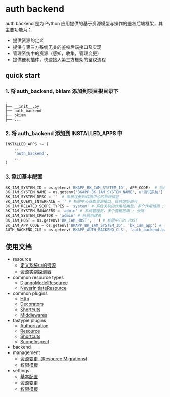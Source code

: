 # auth backend

auth backend 是为 Python 应用提供的基于资源模型与操作的鉴权后端框架，其主要功能为：

- 提供资源的定义
- 提供与第三方系统无关的鉴权后端接口及实现
- 管理系统中的资源（感知，收集，管理变更）
- 提供便利插件，快速接入第三方框架的鉴权流程

## quick start

### 1. 将 auth_backend, bkiam 添加到项目根目录下

```text
.
├── __init__.py
├── auth_backend
├── bkiam
├── ...
```

### 2. 将 auth_backend 添加到 INSTALLED_APPS 中

```python
INSTALLED_APPS += (
    ...
    'auth_backend',
    ...
)
```

### 3. 添加基本配置

```python
BK_IAM_SYSTEM_ID = os.getenv('BKAPP_BK_IAM_SYSTEM_ID', APP_CODE)  # 系统注册到权限中心的系统名
BK_IAM_SYSTEM_NAME = os.getenv('BKAPP_BK_IAM_SYSTEM_NAME', u"测试系统")  # 系统注册到权限中心的系统名
BK_IAM_SYSTEM_DESC = ''  # 系统注册到权限中心的系统描述
BK_IAM_QUERY_INTERFACE = '' # 权限中心获取资源接口，目前填空即可
BK_IAM_RELATED_SCOPE_TYPES = 'system' # 系统关联的作用域类型，多个作用域用 ; 分隔
BK_IAM_SYSTEM_MANAGERS = 'admin' # 系统管理员，多个管理员用 ; 分隔
BK_IAM_SYSTEM_CREATOR = 'admin' # 系统创建者
BK_IAM_HOST = os.getenv('BK_IAM_HOST', '') # 权限中心的 HOST
BK_IAM_APP_CODE = os.getenv('BKAPP_BK_IAM_SYSTEM_ID', 'bk_iam_app') # 权限中心的 APP CODE
AUTH_BACKEND_CLS = os.getenv('BKAPP_AUTH_BACKEND_CLS', 'auth_backend.backends.bkiam.BkIAMBackend') # 使用的鉴权后端类，默认使用权限中心作为鉴权后端
```

## 使用文档

- resource
  - [定义系统中的资源](docs/resource/define_your_resource.md)
  - [资源实例探测器](docs/resource/resource_instance_inspect.md)
- common resource types
  - [DjangoModelResource](docs/resource/django_model_resource.md)
  - [NeverInitiateResource](docs/resource/nerver_initiate_resource.md)
- common plugins
  - [Http](docs/plugins/http.md)
  - [Decorators](docs/plugins/decorators.md)
  - [Shortcuts](docs/plugins/shortcuts.md)
  - [Middlewares](docs/plugins/middlewares.md)
- tastypie plugins
  - [Authorization](docs/plugins/tastypie/authorization.md)
  - [Resource](docs/plugins/tastypie/resource.md)
  - [Shortcuts](docs/plugins/tastypie/shortcuts.md)
  - [ScopeInspect](docs/plugins/tastypie/inspect.md)
- backend
- management
  - [资源变更（Resource Migrations)](docs/management/resource_migrations.md)
  - [权限模板](docs/management/perms_templates.md)
- settings
  - [基本配置](docs/settings/basic_settings.md)
  - [资源变更](docs/settings/migration_settings.md)
  - [权限模板](docs/settings/templates_settings.md)
